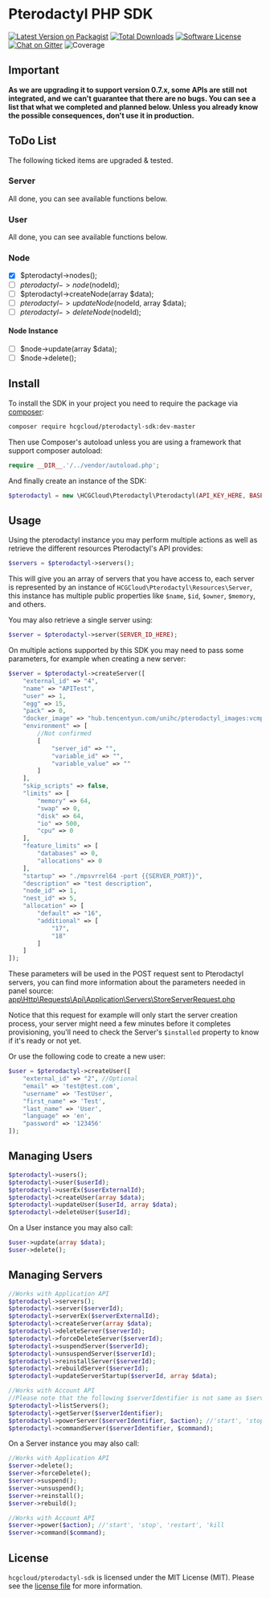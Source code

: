 # Pterodactyl PHP SDK

[![Latest Version on Packagist][ico-version]][link-packagist]
[![Total Downloads][ico-downloads]][link-downloads]
[![Software License][ico-license]](LICENSE.md)
[![Chat on Gitter][ico-chat]][link-chat]
![Coverage][ico-coverage]

## Important
**As we are upgrading it to support version 0.7.x, some APIs are still not integrated, and we can't guarantee that there are no bugs. You can see a list that what we completed and planned below. Unless you already know the possible consequences, don't use it in production.**

## ToDo List
The following ticked items are upgraded & tested.
### Server
All done, you can see available functions below.

### User
All done, you can see available functions below.

### Node
- [x] $pterodactyl->nodes();
- [ ] $pterodactyl->node($nodeId);
- [ ] $pterodactyl->createNode(array $data);
- [ ] $pterodactyl->updateNode($nodeId, array $data);
- [ ] $pterodactyl->deleteNode($nodeId);

#### Node Instance
- [ ] $node->update(array $data);
- [ ] $node->delete();

## Install

To install the SDK in your project you need to require the package via [composer](http://getcomposer.org):

```bash
composer require hcgcloud/pterodactyl-sdk:dev-master
```

Then use Composer's autoload unless you are using a framework that support composer autoload:

```php
require __DIR__.'/../vendor/autoload.php';
```

And finally create an instance of the SDK:

```php
$pterodactyl = new \HCGCloud\Pterodactyl\Pterodactyl(API_KEY_HERE, BASE_URI_HERE);
```

## Usage

Using the pterodactyl instance you may perform multiple actions as well as retrieve the different resources Pterodactyl's API provides:

```php
$servers = $pterodactyl->servers();
```

This will give you an array of servers that you have access to, each server is represented by an instance of `HCGCloud\Pterodactyl\Resources\Server`, this instance has multiple public
properties like `$name`, `$id`, `$owner`, `$memory`, and others.

You may also retrieve a single server using:

```php
$server = $pterodactyl->server(SERVER_ID_HERE);
```

On multiple actions supported by this SDK you may need to pass some parameters, for example when creating a new server:

```php
$server = $pterodactyl->createServer([
    "external_id" => "4",
    "name" => "APITest",
    "user" => 1,
    "egg" => 15,
    "pack" => 0,
    "docker_image" => "hub.tencentyun.com/unihc/pterodactyl_images:vcmp",
    "environment" => [
        //Not confirmed
        [
            "server_id" => "",
            "variable_id" => "",
            "variable_value" => ""
        ]
    ],
    "skip_scripts" => false,
    "limits" => [
        "memory" => 64,
        "swap" => 0,
        "disk" => 64,
        "io" => 500,
        "cpu" => 0
    ],
    "feature_limits" => [
        "databases" => 0,
        "allocations" => 0
    ],
    "startup" => "./mpsvrrel64 -port {{SERVER_PORT}}",
    "description" => "test description",
    "node_id" => 1,
    "nest_id" => 5,
    "allocation" => [
        "default" => "16",
        "additional" => [
            "17",
            "18"
        ]
    ]
]);
```

These parameters will be used in the POST request sent to Pterodactyl servers, you can find more information about the parameters needed in panel source: [app\Http\Requests\Api\Application\Servers\StoreServerRequest.php](https://github.com/pterodactyl/panel/blob/develop/app/Http/Requests/Api/Application/Servers/StoreServerRequest.php)

Notice that this request for example will only start the server creation process, your server might need a few minutes before it completes provisioning, you'll need to check
the Server's `$installed` property to know if it's ready or not yet.

Or use the following code to create a new user:
```php
$user = $pterodactyl->createUser([
    "external_id" => "2", //Optional
    "email" => 'test@test.com',
    "username" => 'TestUser',
    "first_name" => 'Test',
    "last_name" => 'User',
    "language" => 'en',
    "password" => '123456'
]);
```

## Managing Users

```php
$pterodactyl->users();
$pterodactyl->user($userId);
$pterodactyl->userEx($userExternalId);
$pterodactyl->createUser(array $data);
$pterodactyl->updateUser($userId, array $data);
$pterodactyl->deleteUser($userId);
```

On a User instance you may also call:

```php
$user->update(array $data);
$user->delete();
```

## Managing Servers

```php
//Works with Application API
$pterodactyl->servers();
$pterodactyl->server($serverId);
$pterodactyl->serverEx($serverExternalId);
$pterodactyl->createServer(array $data);
$pterodactyl->deleteServer($serverId);
$pterodactyl->forceDeleteServer($serverId);
$pterodactyl->suspendServer($serverId);
$pterodactyl->unsuspendServer($serverId);
$pterodactyl->reinstallServer($serverId);
$pterodactyl->rebuildServer($serverId);
$pterodactyl->updateServerStartup($serverId, array $data);

//Works with Account API
//Please note that the following $serverIdentifier is not same as $serverId, it is a short version of server UUID.
$pterodactyl->listServers();
$pterodactyl->getServer($serverIdentifier);
$pterodactyl->powerServer($serverIdentifier, $action); //'start', 'stop', 'restart', 'kill'
$pterodactyl->commandServer($serverIdentifier, $command);

```

On a Server instance you may also call:

```php
//Works with Application API
$server->delete();
$server->forceDelete();
$server->suspend();
$server->unsuspend();
$server->reinstall();
$server->rebuild();

//Works with Account API
$server->power($action); //'start', 'stop', 'restart', 'kill
$server->command($command);
```

## License

`hcgcloud/pterodactyl-sdk` is licensed under the MIT License (MIT). Please see the
[license file](LICENSE.md) for more information.

[ico-version]: https://img.shields.io/packagist/v/hcgcloud/pterodactyl-sdk.svg?style=flat-square
[ico-license]: https://img.shields.io/badge/license-MIT-green.svg?style=flat-square
[ico-downloads]: https://img.shields.io/packagist/dt/hcgcloud/pterodactyl-sdk.svg?style=flat-square
[ico-coverage]: https://api.codacy.com/project/badge/Grade/aae8d10d1da04cbda8723e56bbfd71dd
[ico-chat]: https://img.shields.io/gitter/room/hcgcloud/pterodactyl-sdk.svg?style=flat-square

[link-packagist]: https://packagist.org/packages/hcgcloud/pterodactyl-sdk
[link-downloads]: https://packagist.org/packages/hcgcloud/pterodactyl-sdk
[link-chat]: https://gitter.im/pterodactyl-sdk/community?utm_source=share-link&utm_medium=link&utm_campaign=share-link
